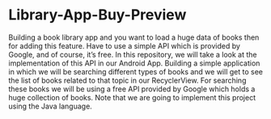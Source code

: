 # Library-App-Buy-Preview
Building a book library app and you want to load a huge data of books then for adding this feature.
Have to use a simple API which is provided by Google, and of course, it’s free. 
In this repository, we will take a look at the implementation of this API in our Android App. 
Building a simple application in which we will be searching different types of books and we will get to see the list of books related to that topic in our RecyclerView. 
For searching these books we will be using a free API provided by Google which holds a huge collection of books. 
Note that we are going to implement this project using the Java language. 
